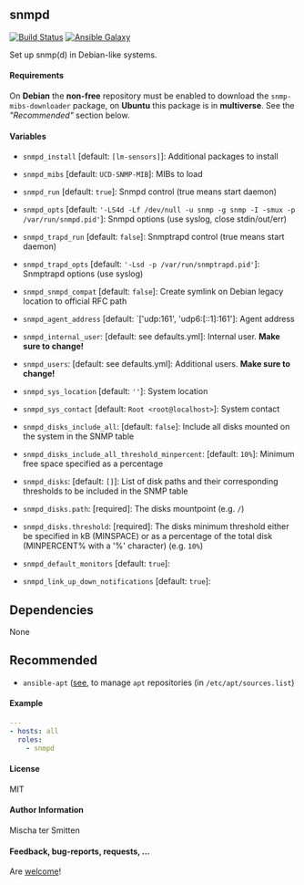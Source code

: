 ## snmpd

[![Build Status](https://travis-ci.org/Oefenweb/ansible-snmpd.svg?branch=master)](https://travis-ci.org/Oefenweb/ansible-snmpd) [![Ansible Galaxy](http://img.shields.io/badge/ansible--galaxy-snmpd-blue.svg)](https://galaxy.ansible.com/tersmitten/snmpd)

Set up snmp(d) in Debian-like systems.

#### Requirements


On **Debian** the **non-free** repository must be enabled to download the `snmp-mibs-downloader` package,
on **Ubuntu** this package is in **multiverse**. See the *"Recommended"* section below.

#### Variables

* `snmpd_install` [default: `[lm-sensors]`]: Additional packages to install
* `snmpd_mibs` [default: `UCD-SNMP-MIB`]: MIBs to load
* `snmpd_run` [default: `true`]: Snmpd control (true means start daemon)
* `snmpd_opts` [default: `'-LS4d -Lf /dev/null -u snmp -g snmp -I -smux -p /var/run/snmpd.pid'`]: Snmpd options (use syslog, close stdin/out/err)
* `snmpd_trapd_run` [default: `false`]: Snmptrapd control (true means start daemon)
* `snmpd_trapd_opts` [default: `'-Lsd -p /var/run/snmptrapd.pid'`]: Snmptrapd options (use syslog)
* `snmpd_snmpd_compat` [default: `false`]: Create symlink on Debian legacy location to official RFC path

* `snmpd_agent_address` [default: `['udp:161', 'udp6:[::1]:161']: Agent address

* `snmpd_internal_user`: [default: see defaults.yml]: Internal user. **Make sure to change!**

* `snmpd_users`: [default: see defaults.yml]: Additional users. **Make sure to change!**
* `snmpd_sys_location` [default: `''`]: System location
* `snmpd_sys_contact` [default: `Root <root@localhost>`]: System contact

* `snmpd_disks_include_all`: [default: `false`]: Include all disks mounted on the system in the SNMP table
* `snmpd_disks_include_all_threshold_minpercent`: [default: `10%`]: Minimum free space specified as a percentage
* `snmpd_disks`: [default: `[]`]: List of disk paths and their corresponding thresholds to be included in the SNMP table
* `snmpd_disks.path`: [required]: The disks mountpoint (e.g. `/`)
* `snmpd_disks.threshold`: [required]: The disks minimum threshold either be specified in kB (MINSPACE) or as a percentage of the total disk (MINPERCENT% with a '%' character) (e.g. `10%`)

* `snmpd_default_monitors` [default: `true`]:
* `snmpd_link_up_down_notifications` [default: `true`]:

## Dependencies

None

## Recommended

* `ansible-apt` ([see](https://github.com/Oefenweb/ansible-apt), to manage `apt` repositories (in `/etc/apt/sources.list`)

#### Example

```yaml
---
- hosts: all
  roles:
    - snmpd
```

#### License

MIT

#### Author Information

Mischa ter Smitten

#### Feedback, bug-reports, requests, ...

Are [welcome](https://github.com/Oefenweb/ansible-snmpd/issues)!
